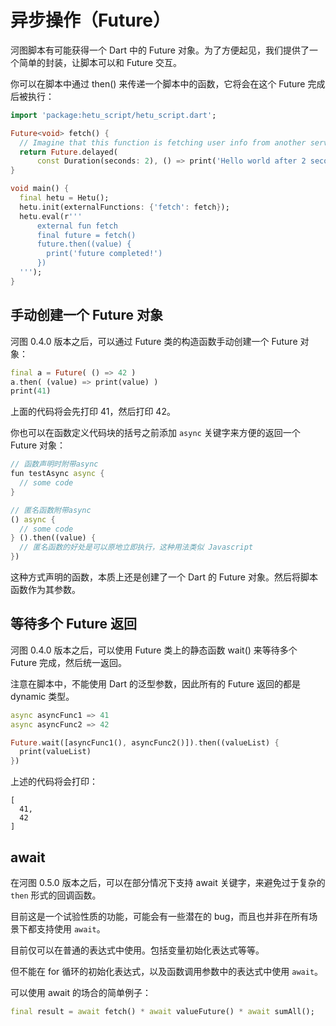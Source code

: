 # 异步操作（Future）

河图脚本有可能获得一个 Dart 中的 Future 对象。为了方便起见，我们提供了一个简单的封装，让脚本可以和 Future 交互。

你可以在脚本中通过 then() 来传递一个脚本中的函数，它将会在这个 Future 完成后被执行：

```dart
import 'package:hetu_script/hetu_script.dart';

Future<void> fetch() {
  // Imagine that this function is fetching user info from another service or database.
  return Future.delayed(
      const Duration(seconds: 2), () => print('Hello world after 2 seconds!'));
}

void main() {
  final hetu = Hetu();
  hetu.init(externalFunctions: {'fetch': fetch});
  hetu.eval(r'''
      external fun fetch
      final future = fetch()
      future.then((value) {
        print('future completed!')
      })
  ''');
}
```

## 手动创建一个 Future 对象

河图 0.4.0 版本之后，可以通过 Future 类的构造函数手动创建一个 Future 对象：

```dart
final a = Future( () => 42 )
a.then( (value) => print(value) )
print(41)
```

上面的代码将会先打印 41，然后打印 42。

你也可以在函数定义代码块的括号之前添加 `async` 关键字来方便的返回一个 Future 对象：

```dart
// 函数声明时附带async
fun testAsync async {
  // some code
}

// 匿名函数附带async
() async {
  // some code
} ().then((value) {
  // 匿名函数的好处是可以原地立即执行，这种用法类似 Javascript
})

```

这种方式声明的函数，本质上还是创建了一个 Dart 的 Future 对象。然后将脚本函数作为其参数。

## 等待多个 Future 返回

河图 0.4.0 版本之后，可以使用 Future 类上的静态函数 wait() 来等待多个 Future 完成，然后统一返回。

注意在脚本中，不能使用 Dart 的泛型参数，因此所有的 Future 返回的都是 dynamic 类型。

```dart
async asyncFunc1 => 41
async asyncFunc2 => 42

Future.wait([asyncFunc1(), asyncFunc2()]).then((valueList) {
  print(valueList)
})
```

上述的代码将会打印：

```
[
  41,
  42
]
```

## await

在河图 0.5.0 版本之后，可以在部分情况下支持 await 关键字，来避免过于复杂的 `then` 形式的回调函数。

目前这是一个试验性质的功能，可能会有一些潜在的 bug，而且也并非在所有场景下都支持使用 `await`。

目前仅可以在普通的表达式中使用。包括变量初始化表达式等等。

但不能在 for 循环的初始化表达式，以及函数调用参数中的表达式中使用 `await`。

可以使用 await 的场合的简单例子：

```dart
final result = await fetch() * await valueFuture() * await sumAll();
```

